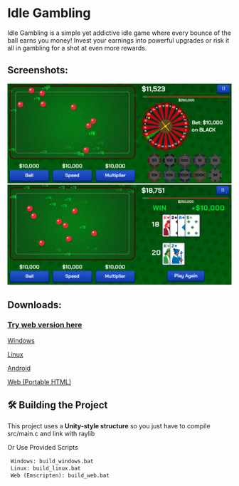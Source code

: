 # Idle Gambling 

Idle Gambling is a simple yet addictive idle game where every bounce of the ball earns you money! Invest your earnings into powerful upgrades or risk it all in gambling for a shot at even more rewards.


##  Screenshots:

![screenshots/screenshot (1).png](https://github.com/mfbulut/IdleGambling/blob/main/screenshots/screenshot%20(1).png)
![screenshots/screenshot (1).png](https://github.com/mfbulut/IdleGambling/blob/main/screenshots/screenshot%20(2).png)

##  Downloads:

### [Try web version here](https://mfbulut.github.io/IdleGambling/build/web/)

[Windows](https://github.com/mfbulut/IdleGambling/releases/download/v1.0.0/windows_x64.zip)

[Linux](https://github.com/mfbulut/IdleGambling/releases/download/v1.0.0/linux_x64.zip)

[Android](https://github.com/mfbulut/IdleGambling/releases/download/v1.0.0/IdleGambling.apk)

[Web (Portable HTML)](https://github.com/mfbulut/IdleGambling/releases/download/v1.0.0/IdleGambling.html)


## 🛠️ Building the Project

This project uses a **Unity-style structure** so you just have to compile src/main.c and link with raylib

Or Use Provided Scripts

```
 Windows: build_windows.bat
 Linux: build_linux.bat
 Web (Emscripten): build_web.bat
```
